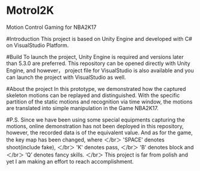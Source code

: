 # Motrol2K
Motion Control Gaming for NBA2K17

#Introduction
This project is based on Unity Engine and developed with C# on VisualStudio Platform.

#Build
To launch the project, Unity Engine is required and versions later than 5.3.0 are preferred. This repository can be opened directly with Unity Engine, and however， project file for VisualStudio is also available and you can launch the project with VisualStudio as well.

#About the project
In this prototype, we demonstrated how the captured skeleton motions can be replayed and distinguished. With the specific partition of the static motions and recognition via time window, the motions are translated into simple manipulation in the Game NBA2K17.

#P.S.
Since we have been using some special equipments capturing the motions, online demonstration has not been deployed in this repository, however, the recorded data is of the equivalent value. 
And as for the game, the key map has been changed, where ＜/br＞
'SPACE' denotes shoot(include fake), ＜/br＞
'K' denotes pass, ＜/br＞
'B' denotes block and ＜/br＞
‘Q’ denotes fancy skills. ＜/br＞
This project is far from polish and yet I am making an effort to reach accomplishment.
